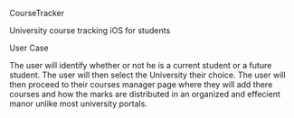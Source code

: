 CourseTracker

University course tracking iOS for students

User Case

The user will identify whether or not he is a current student or a future student. The user will then select the University 
their choice. The user will then proceed to their courses manager page where they will add there courses and how the marks 
are distributed in an organized and effecient manor unlike most university portals.

